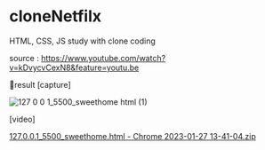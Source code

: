 # cloneNetfilx
HTML, CSS, JS study with clone coding

source : https://www.youtube.com/watch?v=kDvycvCexN8&feature=youtu.be 

🔽result
[capture]

![127 0 0 1_5500_sweethome html (1)](https://user-images.githubusercontent.com/116702472/215011178-5ba59dcd-4553-4473-ae48-44fcd406d3e5.png)

[video]

[127.0.0.1_5500_sweethome.html - Chrome 2023-01-27 13-41-04.zip](https://github.com/ieun32/cloneNetfilx/files/10515660/127.0.0.1_5500_sweethome.html.-.Chrome.2023-01-27.13-41-04.zip)


